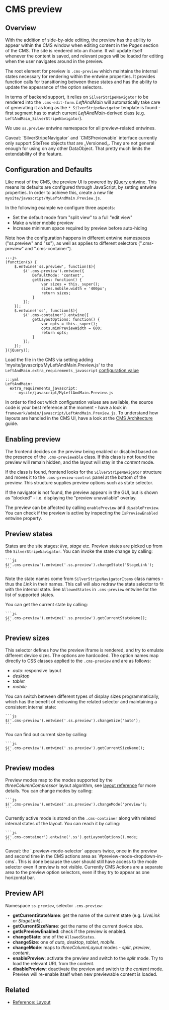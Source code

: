 # CMS preview

## Overview

With the addition of side-by-side editing, the preview has the ability to appear
within the CMS window when editing content in the _Pages_ section of the CMS.
The site is rendered into an iframe. It will update itself whenever the content
is saved, and relevant pages will be loaded for editing when the user navigates
around in the preview.

The root element for preview is `.cms-preview` which maintains the internal
states necessary for rendering within the entwine properties. It provides
function calls for transitioning between these states and has the ability to
update the appearance of the option selectors.

In terms of backend support, it relies on `SilverStripeNavigator` to be rendered
into the `.cms-edit-form`. _LeftAndMain_ will automatically take care of
generating it as long as the `*_SilverStripeNavigator` template is found -
first segment has to match current _LeftAndMain_-derived class (e.g.
`LeftAndMain_SilverStripeNavigator`).

We use `ss.preview` entwine namespace for all preview-related entwines.

<div class="notice" markdown='1'>
Caveat: `SilverStripeNavigator` and `CMSPreviewable` interface currently only
support SiteTree objects that are _Versioned_.  They are not general enough for
using on any other DataObject. That pretty much limits the extendability of the
feature.
</div>

## Configuration and Defaults

Like most of the CMS, the preview UI is powered by
[jQuery entwine](https://github.com/hafriedlander/jquery.entwine). This means
its defaults are configured through JavaScript, by setting entwine properties.
In order to achieve this, create a new file `mysite/javascript/MyLeftAndMain.Preview.js`.

In the following example we configure three aspects:

 * Set the default mode from "split view" to a full "edit view"
 * Make a wider mobile preview
 * Increase minimum space required by preview before auto-hiding

Note how the configuration happens in different entwine namespaces
("ss.preview" and "ss"), as well as applies to different selectors
(".cms-preview" and ".cms-container").

	:::js
	(function($) {
		$.entwine('ss.preview', function($){
			$('.cms-preview').entwine({
				DefaultMode: 'content',
				getSizes: function() {
					var sizes = this._super();
					sizes.mobile.width = '400px';
					return sizes;
				}
			});
		});
		$.entwine('ss', function($){
			$('.cms-container').entwine({
				getLayoutOptions: function() {
					var opts = this._super();
					opts.minPreviewWidth = 600;
					return opts;
				}
			});
		});
	}(jQuery));

Load the file in the CMS via setting adding 'mysite/javascript/MyLeftAndMain.Preview.js'
to the `LeftAndMain.extra_requirements_javascript` [configuration value](../configuration)

	:::yml
	LeftAndMain:
	  extra_requirements_javascript:
	    - mysite/javascript/MyLeftAndMain.Preview.js

In order to find out which configuration values are available, the source code
is your best reference at the moment - have a look in `framework/admin/javascript/LeftAndMain.Preview.js`.
To understand how layouts are handled in the CMS UI, have a look at the
[CMS Architecture](cms_architecture) guide.

## Enabling preview

The frontend decides on the preview being enabled or disabled based on the
presence of the `.cms-previewable` class. If this class is not found the preview
will remain hidden, and the layout will stay in the _content_ mode.

If the class is found, frontend looks for the `SilverStripeNavigator` structure
and moves it to the `.cms-preview-control` panel at the bottom of the preview.
This structure supplies preview options such as state selector.

If the navigator is not found, the preview appears in the GUI, but is shown as
"blocked" - i.e. displaying the "preview unavailable" overlay.

The preview can be affected by calling `enablePreview` and `disablePreview`. You
can check if the preview is active by inspecting the `IsPreviewEnabled` entwine
property.

## Preview states

States are the site stages: _live_, _stage_ etc. Preview states are picked up
from the `SilverStripeNavigator`. You can invoke the state change by calling:

	```js
	$('.cms-preview').entwine('.ss.preview').changeState('StageLink');
	```

Note the state names come from `SilverStripeNavigatorItems` class names - thus
the _Link_ in their names. This call will also redraw the state selector to fit
with the internal state. See `AllowedStates` in `.cms-preview` entwine for the
list of supported states.

You can get the current state by calling:

	```js
	$('.cms-preview').entwine('.ss.preview').getCurrentStateName();
	```

## Preview sizes

This selector defines how the preview iframe is rendered, and try to emulate
different device sizes. The options are hardcoded. The option names map directly
to CSS classes applied to the `.cms-preview` and are as follows:

* _auto_: responsive layout
* _desktop_
* _tablet_
* _mobile_

You can switch between different types of display sizes programmatically, which
has the benefit of redrawing the related selector and maintaining a consistent
internal state:

	```js
	$('.cms-preview').entwine('.ss.preview').changeSize('auto');
	```

You can find out current size by calling:

	```js
	$('.cms-preview').entwine('.ss.preview').getCurrentSizeName();
	```

## Preview modes

Preview modes map to the modes supported by the _threeColumnCompressor_ layout
algorithm, see [layout reference](cms_layout) for more details. You
can change modes by calling:

	```js
	$('.cms-preview').entwine('.ss.preview').changeMode('preview');
	```

Currently active mode is stored on the `.cms-container` along with related
internal states of the layout. You can reach it by calling:

	```js
	$('.cms-container').entwine('.ss').getLayoutOptions().mode;
	```

<div class="notice" markdown='1'>
Caveat: the `.preview-mode-selector` appears twice, once in the preview and
second time in the CMS actions area as `#preview-mode-dropdown-in-cms`. This is
done because the user should still have access to the mode selector even if
preview is not visible. Currently CMS Actions are a separate area to the preview
option selectors, even if they try to appear as one horizontal bar.
</div>

## Preview API

Namespace `ss.preview`, selector `.cms-preview`:

* **getCurrentStateName**: get the name of the current state (e.g. _LiveLink_ or _StageLink_).
* **getCurrentSizeName**: get the name of the current device size.
* **getIsPreviewEnabled**: check if the preview is enabled.
* **changeState**: one of the `AllowedStates`.
* **changeSize**: one of _auto_, _desktop_, _tablet_, _mobile_.
* **changeMode**: maps to _threeColumnLayout_ modes - _split_, _preview_, _content_.
* **enablePreview**: activate the preview and switch to the _split_ mode. Try to load the relevant URL from the content.
* **disablePreview**: deactivate the preview and switch to the _content_ mode. Preview will re-enable itself when new
previewable content is loaded.

## Related

 * [Reference: Layout](cms_layout)
